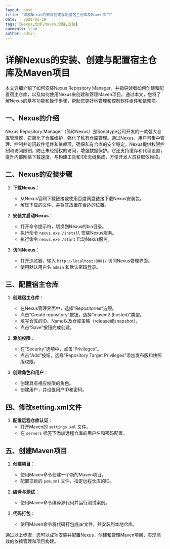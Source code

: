 ```yaml
---
layout: post
title: "详解Nexus的安装创建与配置宿主仓库及Maven项目"
date:   2020-01-29
tags: [Nexus,仓库,Maven,创建,安装]
comments: true
author: admin
---
```

# 详解Nexus的安装、创建与配置宿主仓库及Maven项目

本文详细介绍了如何安装Nexus Repository Manager，并指导读者如何创建和配置宿主仓库，以及如何使用Nexus来创建和管理Maven项目。通过本文，您将了解Nexus的基本功能和操作步骤，帮助您更好地管理和控制软件组件和依赖项。

## 一、Nexus的介绍

Nexus Repository Manager（简称Nexus）是Sonatype公司开发的一款强大仓库管理器，它简化了仓库维护，强化了私有仓库管理。通过Nexus，用户可集中管理、控制并访问软件组件和依赖项，确保私有仓库的安全稳定。Nexus提供权限控制和访问限制，防止未经授权的访问，增强数据保护。它还支持缓存和代理设置，提升内部网络下载速度，与构建工具和IDE无缝集成，方便开发人员获取依赖项。

## 二、Nexus的安装步骤

1. **下载Nexus**：
   - 从Nexus官网下载链接或使用百度网盘链接下载Nexus安装包。
   - 解压下载的文件，并将其放置在合适的位置。

2. **安装并启动Nexus**：
   - 打开命令提示符，切换到Nexus的bin目录。
   - 执行命令 `nexus.exe /install` 安装Nexus服务。
   - 执行命令 `nexus.exe /start` 启动Nexus服务。

3. **访问Nexus**：
   - 打开浏览器，输入 `http://localhost:8081/` 访问Nexus管理界面。
   - 使用默认用户名 `admin` 和默认密码登录。

## 三、配置宿主仓库

1. **创建宿主仓库**：
   - 在Nexus管理界面中，选择“Repositories”选项。
   - 点击“Create repository”按钮，选择“maven2 (hosted)”类型。
   - 填写仓库的ID、Name以及仓库策略（release或snapshot）。
   - 点击“Save”按钮完成创建。

2. **添加权限**：
   - 在“Security”选项中，点击“Privileges”。
   - 点击“Add”按钮，选择“Repository Target Privileges”添加发布版和快照版权限。

3. **创建角色和用户**：
   - 创建具有相应权限的角色。
   - 创建用户，并设置用户ID和密码。

## 四、修改setting.xml文件

1. **配置远程仓库认证**：
   - 打开Maven的 `settings.xml` 文件。
   - 在 `servers` 标签下添加远程仓库的用户名和密码配置。

## 五、创建Maven项目

1. **创建项目**：
   - 使用Maven命令创建一个新的Maven项目。
   - 配置项目的 `pom.xml` 文件，指定远程仓库的ID。

2. **编译与测试**：
   - 使用Maven命令编译源代码并运行测试案例。

3. **代码打包**：
   - 使用Maven命令将代码打包成jar文件，并安装到本地仓库。

通过以上步骤，您可以成功安装并配置Nexus，创建和管理Maven项目，实现高效的依赖管理和项目构建。